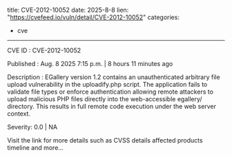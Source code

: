  
title: CVE-2012-10052
date: 2025-8-8
lien: "https://cvefeed.io/vuln/detail/CVE-2012-10052"
categories:
  - cve
---

CVE ID : CVE-2012-10052

Published :  Aug. 8
2025
7:15 p.m. | 8 hours
11 minutes ago

Description : EGallery version 1.2 contains an unauthenticated arbitrary file upload vulnerability in the uploadify.php script. The application fails to validate file types or enforce authentication
allowing remote attackers to upload malicious PHP files directly into the web-accessible egallery/ directory. This results in full remote code execution under the web server context.

Severity: 0.0 | NA

Visit the link for more details
such as CVSS details
affected products
timeline
and more...

